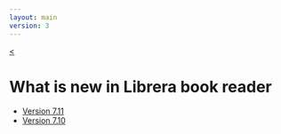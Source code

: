 ```yaml
---
layout: main
version: 3
---
```

[<](/wiki/)

# What is new in Librera book reader

* [Version 7.11](/wiki/what-is-new/7.11/)
* [Version 7.10](/wiki/what-is-new/7.10/)


    